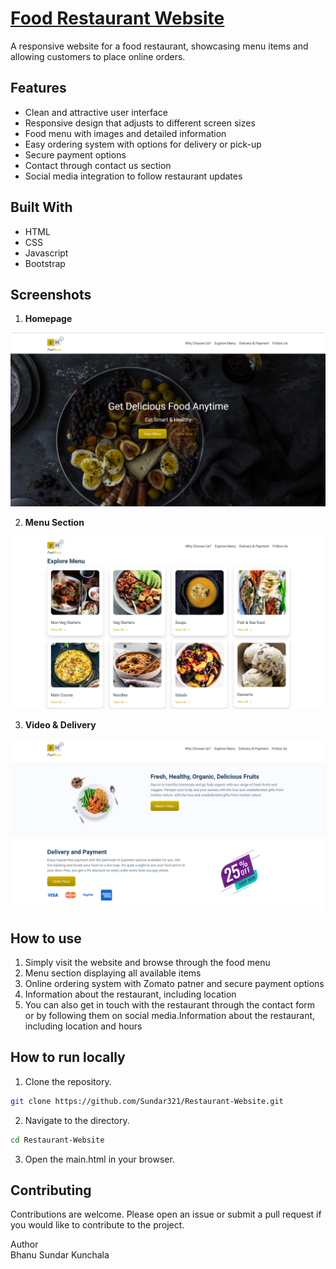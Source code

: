 # [Food Restaurant Website](https://restaurant-website-bhanu.vercel.app/)
A responsive website for a food restaurant, showcasing menu items and allowing customers to place online orders.

## Features
* Clean and attractive user interface
* Responsive design that adjusts to different screen sizes
* Food menu with images and detailed information
* Easy ordering system with options for delivery or pick-up
* Secure payment options
* Contact through contact us section  
* Social media integration to follow restaurant updates

## Built With
* HTML 
* CSS
* Javascript 
* Bootstrap

## Screenshots
1. **Homepage**  

![image](https://github.com/Sundar321/Restaurant-Website/blob/main/Screenshots/Homepage.png)

2. **Menu Section**  


![image](https://github.com/Sundar321/Restaurant-Website/blob/main/Screenshots/menu%20Section.png)

3. **Video & Delivery**  


![image](https://github.com/Sundar321/Restaurant-Website/blob/main/Screenshots/Video%20and%20Order%20Section.png)


## How to use  
1. Simply visit the website and browse through the food menu    
2. Menu section displaying all available items  
3. Online ordering system with Zomato patner and secure payment options  
4. Information about the restaurant, including location   
5. You can also get in touch with the restaurant through the contact form or by following them on social media.Information about the restaurant, including location and hours    

## How to run locally
1. Clone the repository.  
```bash
git clone https://github.com/Sundar321/Restaurant-Website.git
```

2. Navigate to the directory.
```bash
cd Restaurant-Website

```

3. Open the main.html in your browser.

## Contributing 
Contributions are welcome. Please open an issue or submit a pull request if you would like to contribute to the project.


Author  
Bhanu Sundar Kunchala



